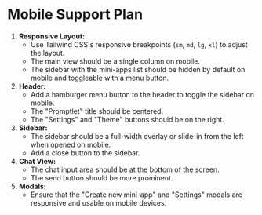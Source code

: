 # Mobile Support Plan

1.  **Responsive Layout:**
    *   Use Tailwind CSS's responsive breakpoints (`sm`, `md`, `lg`, `xl`) to adjust the layout.
    *   The main view should be a single column on mobile.
    *   The sidebar with the mini-apps list should be hidden by default on mobile and toggleable with a menu button.
2.  **Header:**
    *   Add a hamburger menu button to the header to toggle the sidebar on mobile.
    *   The "Promptlet" title should be centered.
    *   The "Settings" and "Theme" buttons should be on the right.
3.  **Sidebar:**
    *   The sidebar should be a full-width overlay or slide-in from the left when opened on mobile.
    *   Add a close button to the sidebar.
4.  **Chat View:**
    *   The chat input area should be at the bottom of the screen.
    *   The send button should be more prominent.
5.  **Modals:**
    *   Ensure that the "Create new mini-app" and "Settings" modals are responsive and usable on mobile devices.
